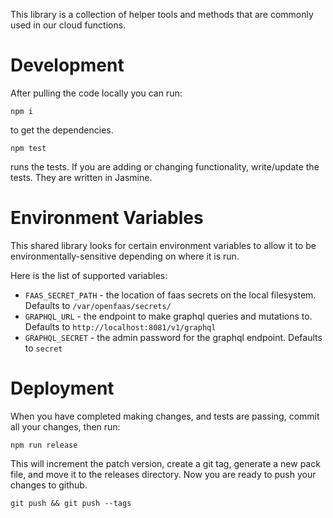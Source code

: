 This library is a collection of helper tools and methods that are commonly used in our cloud functions.

# Development

After pulling the code locally you can run:

```
npm i
```

to get the dependencies.

```
npm test
```

runs the tests.  If you are adding or changing functionality, write/update the tests.  They are written in Jasmine.

# Environment Variables

This shared library looks for certain environment variables to allow it to be environmentally-sensitive depending on where it is run.

Here is the list of supported variables:

* `FAAS_SECRET_PATH` - the location of faas secrets on the local filesystem. Defaults to `/var/openfaas/secrets/`
* `GRAPHQL_URL` - the endpoint to make graphql queries and mutations to. Defaults to `http://localhost:8081/v1/graphql`
* `GRAPHQL_SECRET` - the admin password for the graphql endpoint. Defaults to `secret`

# Deployment

When you have completed making changes, and tests are passing, commit all your changes, then run:

```
npm run release
```

This will increment the patch version, create a git tag, generate a new pack file, and move it to the releases directory.  Now you are ready to push your changes to github.

```
git push && git push --tags
```
